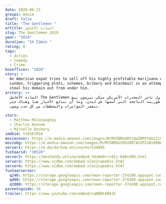 ```yaml
---
date: 2020-06-21
groups: movie
draft: false
title: "The Gentlemen "
artitle: السادة الأفاضل
slug: The Gentlemen 2019
year: "2019"
duration: "1h 53min "
rating: 8
tags:
  - Action
  - Comedy
  - Crime
boxoffices: "2020"
story: >
  An American expat tries to sell off his highly profitable marijuana empire in
  London, triggering plots, schemes, bribery and blackmail in an attempt to
  steal his domain out from under him.
arstory: >+
  السادة الأفاضل The Gentlemen يحاول تاجر المخدرات اﻷمريكي ميكي بيرسون بيع
  امبراطوريته الناجحة التي أسسها في لندن، وما أن تندلع اﻷخبار هنا وهناك حتى
  تنفجر المؤامرات والمخططات من كل حدب وصوب.

stars:
  - Matthew McConaughey
  - Charlie Hunnam
  - Michelle Dockery
imdbid: tt8367814
moviecover: https://m.media-amazon.com/images/M/MV5BMzU0YjQwZDMtYmUzZi00ODFjLTllZjgtMGZjNTZlZDQ1NDlkXkEyXkFqcGdeQXVyMTkxNjUyNQ@@._V1_SY1000_SX675_AL_.jpg
moviebg: https://m.media-amazon.com/images/M/MV5BMGUzM2U0OTAtOTk1Ni00NWRkLThmOGUtODRkNWNjMmEyMjMzXkEyXkFqcGdeQXVyMzY0MTE3NzU@._V1_SY1000_SX1500_AL_.jpg
server1: https://e.dardarkom.online/mv/534895
fushaarid: "30528"
server2: https://moshahda.online/embed-34n6m9rrv41j-640x360.html
server3: https://www.vidbm.com/embed-xlez2cqee6xs.html
server4: https://www.vidbm.com/embed-xlez2cqee6xs.html
fushaarserver:
  q240: https://storage.googleapis.com/neon-reporter-274200.appspot.com/fushaar/media/30528/30528-240p.mp4
  q480: https://storage.googleapis.com/neon-reporter-274200.appspot.com/fushaar/media/30528/30528-480p.mp4
  q1080: https://storage.googleapis.com/neon-reporter-274200.appspot.com/fushaar/media/30528/30528.mp4
parentsguide: 16
trailer: https://www.youtube.com/embed/vaN8BtA8OJk
---
```

